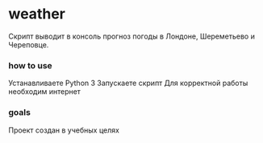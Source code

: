 # weather
Скрипт выводит в консоль прогноз погоды в Лондоне, Шереметьево и Череповце. 
### how to use
Устанавливаете Python 3
Запускаете скрипт
Для корректной работы необходим интернет
### goals
Проект создан в учебных целях
